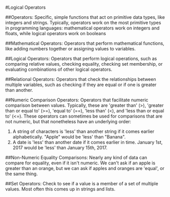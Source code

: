 #Logical Operators

##Operators:
 Specific, simple functions that act on primitive data types, like integers and strings.
 Typically, operators work on the most primitive types in programming languages: mathematical operators work on integers and floats, while logical operators work on booleans

##Mathematical Operators:
 Operators that perform mathematical functions, like adding numbers together or assigning values to variables.

##Logical Operators:
 Operators that perform logical operations, such as comparing relative values, checking equality, checking set membership, or evaluating combinations of other logical operators.

##Relational Operators:
  Operators that check the relationships between multiple variables, such as checking if they are equal or if one is greater than another.

##Numeric Comparison Operators:
 Operators that facilitate numeric comparison between values. Typically, these are 'greater than' (>), 'greater than or equal to' (>=), 'equal to' (==), 'less than' (<), and 'less than or equal to' (<=).
 These operators can sometimes be used for comparisons that are not numeric, but that nonetheless have an underlying order:
 1. A string of characters is 'less' than another string if it comes earlier alphabetically. "Apple" would be 'less' than "Banana".
 2. A date is 'less' than another date if it comes earlier in time. January 1st, 2017 would be 'less' than January 15th, 2017.

##Non-Numeric Equality Comparisons:
 Nearly any kind of data can compare for equality, even if it isn't numeric. We can't ask if an apple is greater than an orange, but we can ask if apples and oranges are 'equal', or the same thing.

##Set Operators:
 Check to see if a value is a member of a set of multiple values. Most often this comes up in strings and lists.

 